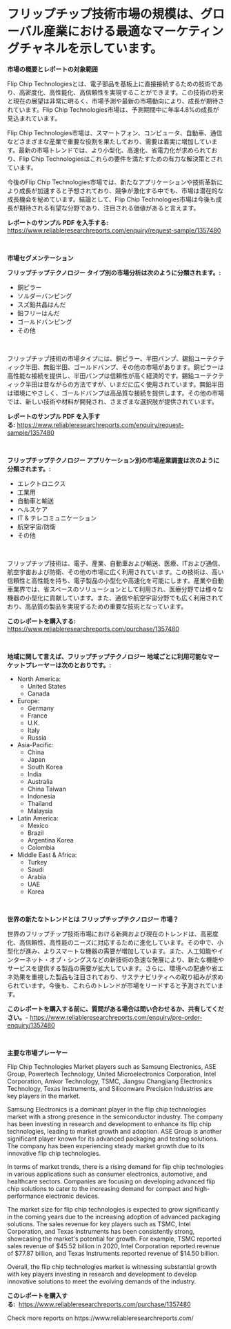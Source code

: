 <p><h1>フリップチップ技術市場の規模は、グローバル産業における最適なマーケティングチャネルを示しています。</h1></p><p><strong>市場の概要とレポートの対象範囲</strong></p>
<p><p>Flip Chip Technologiesとは、電子部品を基板上に直接接続するための技術であり、高密度化、高性能化、高信頼性を実現することができます。この技術の将来と現在の展望は非常に明るく、市場予測や最新の市場動向により、成長が期待されています。Flip Chip Technologies市場は、予測期間中に年率4.8%の成長が見込まれています。</p><p>Flip Chip Technologies市場は、スマートフォン、コンピュータ、自動車、通信などさまざまな産業で重要な役割を果たしており、需要は着実に増加しています。最新の市場トレンドでは、より小型化、高速化、省電力化が求められており、Flip Chip Technologiesはこれらの要件を満たすための有力な解決策とされています。</p><p>今後のFlip Chip Technologies市場では、新たなアプリケーションや技術革新により成長が加速すると予想されており、競争が激化する中でも、市場は潜在的な成長機会を秘めています。結論として、Flip Chip Technologies市場は今後も成長が期待される有望な分野であり、注目される価値があると言えます。</p></p>
<p><strong>レポートのサンプル PDF を入手する:</strong> <a href="https://www.reliableresearchreports.com/enquiry/request-sample/1357480">https://www.reliableresearchreports.com/enquiry/request-sample/1357480</a></p>
<p>&nbsp;</p>
<p><strong>市場セグメンテーション</strong></p>
<p><strong>フリップチップテクノロジー タイプ別の市場分析は次のように分類されます。:</strong></p>
<p><ul><li>銅ピラー</li><li>ソルダーバンピング</li><li>スズ鉛共晶はんだ</li><li>鉛フリーはんだ</li><li>ゴールドバンピング</li><li>その他</li></ul></p>
<p>&nbsp;</p>
<p><p>フリップチップ技術の市場タイプには、銅ピラー、半田バンプ、錫鉛ユーテクティック半田、無鉛半田、ゴールドバンプ、その他の市場があります。銅ピラーは高性能な接続を提供し、半田バンプは信頼性が高く経済的です。錫鉛ユーテクティック半田は昔ながらの方法ですが、いまだに広く使用されています。無鉛半田は環境にやさしく、ゴールドバンプは高品質な接続を提供します。その他の市場では、新しい技術や材料が開発され、さまざまな選択肢が提供されています。</p></p>
<p><strong>レポートのサンプル PDF を入手する:</strong>&nbsp;<a href="https://www.reliableresearchreports.com/enquiry/request-sample/1357480">https://www.reliableresearchreports.com/enquiry/request-sample/1357480</a></p>
<p>&nbsp;</p>
<p><strong> フリップチップテクノロジー アプリケーション別の市場産業調査は次のように分類されます。:</strong></p>
<p><ul><li>エレクトロニクス</li><li>工業用</li><li>自動車と輸送</li><li>ヘルスケア</li><li>IT & テレコミュニケーション</li><li>航空宇宙/防衛</li><li>その他</li></ul></p>
<p>&nbsp;</p>
<p><p>フリップチップ技術は、電子、産業、自動車および輸送、医療、ITおよび通信、航空宇宙および防衛、その他の市場に広く利用されています。この技術は、高い信頼性と高性能を持ち、電子製品の小型化や高速化を可能にします。産業や自動車業界では、省スペースのソリューションとして利用され、医療分野では様々な機器の小型化に貢献しています。また、通信や航空宇宙分野でも広く利用されており、高品質の製品を実現するための重要な技術となっています。</p></p>
<p><strong>このレポートを購入する:</strong>&nbsp; <a href="https://www.reliableresearchreports.com/purchase/1357480">https://www.reliableresearchreports.com/purchase/1357480</a></p>
<p>&nbsp;</p>
<p><strong>地域に関して言えば、フリップチップテクノロジー 地域ごとに利用可能なマーケットプレーヤーは次のとおりです。:</strong></p>
<p><ul>
    <li>
        North America:
        <ul>
            <li>United States</li>
            <li>Canada</li>
        </ul>
    </li>
    <li>
        Europe:
        <ul>
            <li>Germany</li>
            <li>France</li>
            <li>U.K.</li>
            <li>Italy</li>
            <li>Russia</li>
        </ul>
    </li>
    <li>
        Asia-Pacific:
        <ul>
            <li>China</li>
            <li>Japan</li>
            <li>South Korea</li>
            <li>India</li>
            <li>Australia</li>
            <li>China Taiwan</li>
            <li>Indonesia</li>
            <li>Thailand</li>
            <li>Malaysia</li>
        </ul>
    </li>
    <li>
        Latin America:
        <ul>
            <li>Mexico</li>
            <li>Brazil</li>
            <li>Argentina Korea</li>
            <li>Colombia</li>
        </ul>
    </li>
    <li>
        Middle East & Africa:
        <ul>
            <li>Turkey</li>
            <li>Saudi</li>
            <li>Arabia</li>
            <li>UAE</li>
            <li>Korea</li>
        </ul>
    </li>
    </ul></p>
<p>&nbsp;</p>
<p><strong>世界の新たなトレンドとは フリップチップテクノロジー 市場？</strong></p>
<p><p>世界のフリップチップ技術市場における新興および現在のトレンドは、高密度化、高信頼性、高性能のニーズに対応するために進化しています。その中で、小型化が進み、よりスマートな機器の需要が増加しています。また、人工知能やインターネット・オブ・シングスなどの新技術の急速な発展により、新たな機能やサービスを提供する製品の需要が拡大しています。さらに、環境への配慮や省エネ効果を重視した製品も注目されており、サステナビリティへの取り組みが求められています。今後も、これらのトレンドが市場をリードすると予測されています。</p></p>
<p><strong>このレポートを購入する前に、質問がある場合は問い合わせるか、共有してください。</strong>- <a href="https://www.reliableresearchreports.com/enquiry/pre-order-enquiry/1357480">https://www.reliableresearchreports.com/enquiry/pre-order-enquiry/1357480</a></p>
<p>&nbsp;</p>
<p><strong>主要な市場プレーヤー</strong></p>
<p><p>Flip Chip Technologies Market players such as Samsung Electronics, ASE Group, Powertech Technology, United Microelectronics Corporation, Intel Corporation, Amkor Technology, TSMC, Jiangsu Changjiang Electronics Technology, Texas Instruments, and Siliconware Precision Industries are key players in the market.</p><p>Samsung Electronics is a dominant player in the flip chip technologies market with a strong presence in the semiconductor industry. The company has been investing in research and development to enhance its flip chip technologies, leading to market growth and adoption. ASE Group is another significant player known for its advanced packaging and testing solutions. The company has been experiencing steady market growth due to its innovative flip chip technologies.</p><p>In terms of market trends, there is a rising demand for flip chip technologies in various applications such as consumer electronics, automotive, and healthcare sectors. Companies are focusing on developing advanced flip chip solutions to cater to the increasing demand for compact and high-performance electronic devices.</p><p>The market size for flip chip technologies is expected to grow significantly in the coming years due to the increasing adoption of advanced packaging solutions. The sales revenue for key players such as TSMC, Intel Corporation, and Texas Instruments has been consistently strong, showcasing the market's potential for growth. For example, TSMC reported sales revenue of $45.52 billion in 2020, Intel Corporation reported revenue of $77.87 billion, and Texas Instruments reported revenue of $14.50 billion.</p><p>Overall, the flip chip technologies market is witnessing substantial growth with key players investing in research and development to develop innovative solutions to meet the evolving demands of the industry.</p></p>
<p><strong>このレポートを購入する:</strong>&nbsp;&nbsp;<a href="https://www.reliableresearchreports.com/purchase/1357480">https://www.reliableresearchreports.com/purchase/1357480</a></p>
<p>Check more reports on https://www.reliableresearchreports.com/</p>